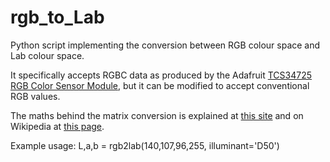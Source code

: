 # rgb_to_Lab
Python script implementing the conversion between RGB colour space and Lab colour space.

It specifically accepts RGBC data as produced by the Adafruit [TCS34725 RGB Color Sensor Module](https://learn.adafruit.com/adafruit-color-sensors/overview), but it can be modified to accept conventional RGB values.

The maths behind the matrix conversion is explained at [this site](http://www.brucelindbloom.com/index.html?Eqn_RGB_XYZ_Matrix.html) and on Wikipedia at [this page](https://en.wikipedia.org/wiki/CIELAB_color_space).

Example usage:
L,a,b = rgb2lab(140,107,96,255, illuminant='D50')


